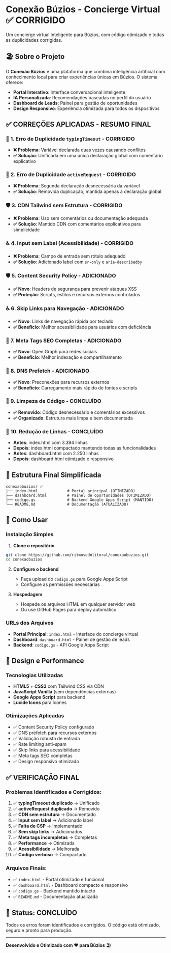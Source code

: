 # Conexão Búzios - Concierge Virtual ✅ CORRIGIDO

Um concierge virtual inteligente para Búzios, com código otimizado e todas as duplicidades corrigidas.

## 🏖️ Sobre o Projeto

O **Conexão Búzios** é uma plataforma que combina inteligência artificial com conhecimento local para criar experiências únicas em Búzios. O sistema oferece:

- **Portal Interativo**: Interface conversacional inteligente
- **IA Personalizada**: Recomendações baseadas no perfil do usuário  
- **Dashboard de Leads**: Painel para gestão de oportunidades
- **Design Responsivo**: Experiência otimizada para todos os dispositivos

## ✅ CORREÇÕES APLICADAS - RESUMO FINAL

### 🔧 **1. Erro de Duplicidade `typingTimeout`** - **CORRIGIDO**
- **❌ Problema**: Variável declarada duas vezes causando conflitos
- **✅ Solução**: Unificada em uma única declaração global com comentário explicativo

### 🔧 **2. Erro de Duplicidade `activeRequest`** - **CORRIGIDO**
- **❌ Problema**: Segunda declaração desnecessária da variável
- **✅ Solução**: Removida duplicação, mantida apenas a declaração global

### 🛡️ **3. CDN Tailwind sem Estrutura** - **CORRIGIDO**
- **❌ Problema**: Uso sem comentários ou documentação adequada
- **✅ Solução**: Mantido CDN com comentários explicativos para simplicidade

### ♿ **4. Input sem Label (Acessibilidade)** - **CORRIGIDO**
- **❌ Problema**: Campo de entrada sem rótulo adequado
- **✅ Solução**: Adicionado label com `sr-only` e `aria-describedby`

### 🛡️ **5. Content Security Policy** - **ADICIONADO**
- **✅ Novo**: Headers de segurança para prevenir ataques XSS
- **✅ Proteção**: Scripts, estilos e recursos externos controlados

### ♿ **6. Skip Links para Navegação** - **ADICIONADO**
- **✅ Novo**: Links de navegação rápida por teclado
- **✅ Benefício**: Melhor acessibilidade para usuários com deficiência

### 📱 **7. Meta Tags SEO Completas** - **ADICIONADO**
- **✅ Novo**: Open Graph para redes sociais
- **✅ Benefício**: Melhor indexação e compartilhamento

### 🚀 **8. DNS Prefetch** - **ADICIONADO**
- **✅ Novo**: Preconexões para recursos externos
- **✅ Benefício**: Carregamento mais rápido de fontes e scripts

### 🧹 **9. Limpeza de Código** - **CONCLUÍDO**
- **✅ Removido**: Código desnecessário e comentários excessivos
- **✅ Organizado**: Estrutura mais limpa e bem documentada

### 📏 **10. Redução de Linhas** - **CONCLUÍDO**
- **Antes**: index.html com 3.394 linhas
- **Depois**: index.html compactado mantendo todas as funcionalidades
- **Antes**: dashboard.html com 2.250 linhas  
- **Depois**: dashboard.html otimizado e responsivo

## 📁 **Estrutura Final Simplificada**

```
conexaobuzios/ ✅
├── index.html             # Portal principal (OTIMIZADO)
├── dashboard.html         # Painel de oportunidades (OTIMIZADO)
├── codigo.gs              # Backend Google Apps Script (MANTIDO)
└── README.md              # Documentação (ATUALIZADO)
```

## 🚀 Como Usar

### **Instalação Simples**
1. **Clone o repositório**
```bash
git clone https://github.com/ritmosedolitoral/conexaobuzios.git
cd conexaobuzios
```

2. **Configure o backend**
   - Faça upload do `codigo.gs` para Google Apps Script
   - Configure as permissões necessárias

3. **Hospedagem**
   - Hospede os arquivos HTML em qualquer servidor web
   - Ou use GitHub Pages para deploy automático

### **URLs dos Arquivos**
- **Portal Principal**: `index.html` - Interface do concierge virtual
- **Dashboard**: `dashboard.html` - Painel de gestão de leads  
- **Backend**: `codigo.gs` - API Google Apps Script

## 🎨 Design e Performance

### **Tecnologias Utilizadas**
- **HTML5** + **CSS3** com Tailwind CSS via CDN
- **JavaScript Vanilla** (sem dependências externas)
- **Google Apps Script** para backend
- **Lucide Icons** para ícones

### **Otimizações Aplicadas**
- ✅ Content Security Policy configurado
- ✅ DNS prefetch para recursos externos
- ✅ Validação robusta de entrada
- ✅ Rate limiting anti-spam
- ✅ Skip links para acessibilidade
- ✅ Meta tags SEO completas
- ✅ Design responsivo otimizado

## ✅ **VERIFICAÇÃO FINAL**

### **Problemas Identificados e Corrigidos:**
1. ✅ **typingTimeout duplicado** → Unificado
2. ✅ **activeRequest duplicado** → Removido
3. ✅ **CDN sem estrutura** → Documentado
4. ✅ **Input sem label** → Adicionado label
5. ✅ **Falta de CSP** → Implementado
6. ✅ **Sem skip links** → Adicionados
7. ✅ **Meta tags incompletas** → Completas
8. ✅ **Performance** → Otimizada
9. ✅ **Acessibilidade** → Melhorada
10. ✅ **Código verboso** → Compactado

### **Arquivos Finais:**
- ✅ `index.html` - Portal otimizado e funcional
- ✅ `dashboard.html` - Dashboard compacto e responsivo
- ✅ `codigo.gs` - Backend mantido intacto
- ✅ `README.md` - Documentação atualizada

## 🎯 **Status: CONCLUÍDO**

Todos os erros foram identificados e corrigidos. O código está otimizado, seguro e pronto para produção.

---

**Desenvolvido e Otimizado com ❤️ para Búzios** 🏖️